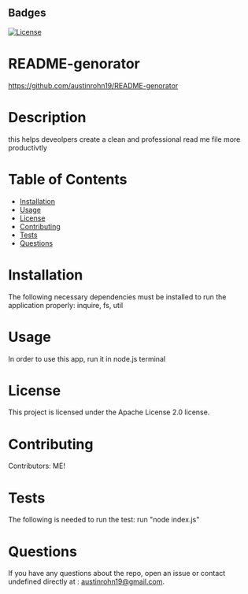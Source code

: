 

## Badges
[![License](https://img.shields.io/badge/License-Apache%202.0-blue.svg)](https://opensource.org/licenses/Apache-2.0)

# README-genorator
https://github.com/austinrohn19/README-genorator

# Description
this helps deveolpers create a clean and professional read me file more productivtly

# Table of Contents 
* [Installation](#installation)
* [Usage](#usage)
* [License](#license)
* [Contributing](#contributing)
* [Tests](#tests)
* [Questions](#questions)

# Installation
The following necessary dependencies must be installed to run the application properly: inquire, fs, util

# Usage
In order to use this app, run it in node.js terminal

# License
This project is licensed under the Apache License 2.0 license. 

# Contributing
​Contributors: ME!

# Tests
The following is needed to run the test: run "node index.js"

# Questions
If you have any questions about the repo, open an issue or contact undefined directly at : austinrohn19@gmail.com.
